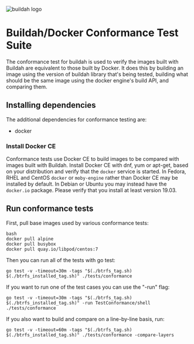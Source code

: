 ![buildah logo](https://cdn.rawgit.com/containers/buildah/main/logos/buildah-logo_large.png)

# Buildah/Docker Conformance Test Suite

The conformance test for buildah is used to verify the images built with Buildah are equivalent to those built by Docker.  It does this by building an image using the version of buildah library that's being tested, building what should be the same image using the docker engine's build API, and comparing them.

## Installing dependencies

The additional dependencies for conformance testing are:
  * docker

### Install Docker CE

Conformance tests use Docker CE to build images to be compared with images built with Buildah.  Install Docker CE with dnf, yum or apt-get, based on your distribution and verify that the `docker` service is started.  In Fedora, RHEL and CentOS `docker` or `moby-engine` rather than Docker CE may be installed by default.  In Debian or Ubuntu you may instead have the `docker.io` package.  Please verify that you install at least version 19.03.

## Run conformance tests

First, pull base images used by various conformance tests:
```
bash
docker pull alpine
docker pull busybox
docker pull quay.io/libpod/centos:7
```

Then you can run all of the tests with go test:
```
go test -v -timeout=30m -tags "$(./btrfs_tag.sh) $(./btrfs_installed_tag.sh)" ./tests/conformance
```

If you want to run one of the test cases you can use the "-run" flag:
```
go test -v -timeout=30m -tags "$(./btrfs_tag.sh) $(./btrfs_installed_tag.sh)" -run TestConformance/shell ./tests/conformance
```

If you also want to build and compare on a line-by-line basis, run:
```
go test -v -timeout=60m -tags "$(./btrfs_tag.sh) $(./btrfs_installed_tag.sh)" ./tests/conformance -compare-layers
```
